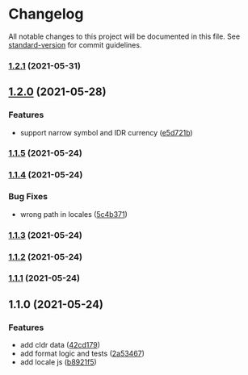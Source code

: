 # Changelog

All notable changes to this project will be documented in this file. See [standard-version](https://github.com/conventional-changelog/standard-version) for commit guidelines.

### [1.2.1](https://github.com/chuyik/number-intl/compare/v1.2.0...v1.2.1) (2021-05-31)

## [1.2.0](https://github.com/chuyik/number-intl/compare/v1.1.5...v1.2.0) (2021-05-28)


### Features

* support narrow symbol and IDR currency ([e5d721b](https://github.com/chuyik/number-intl/commit/e5d721b638a753a8d2c37557fc7dccf87ea12cb2))

### [1.1.5](https://github.com/chuyik/number-intl/compare/v1.1.4...v1.1.5) (2021-05-24)

### [1.1.4](https://github.com/chuyik/number-intl/compare/v1.1.3...v1.1.4) (2021-05-24)


### Bug Fixes

* wrong path in locales ([5c4b371](https://github.com/chuyik/number-intl/commit/5c4b3712b0d00262ee878f741f699cdd643c0c64))

### [1.1.3](https://github.com/chuyik/number-intl/compare/v1.1.2...v1.1.3) (2021-05-24)

### [1.1.2](https://github.com/chuyik/number-intl/compare/v1.1.1...v1.1.2) (2021-05-24)

### [1.1.1](https://github.com/chuyik/number-intl/compare/v1.1.0...v1.1.1) (2021-05-24)

## 1.1.0 (2021-05-24)


### Features

* add cldr data ([42cd179](https://github.com/chuyik/number-intl/commit/42cd179e18c8eb0491a359883697354546653845))
* add format logic and tests ([2a53467](https://github.com/chuyik/number-intl/commit/2a53467b0d8fa88232af21f2de27058433f60604))
* add locale js ([b8921f5](https://github.com/chuyik/number-intl/commit/b8921f56d2539e2e64eb0e738c1027a6863b7170))
